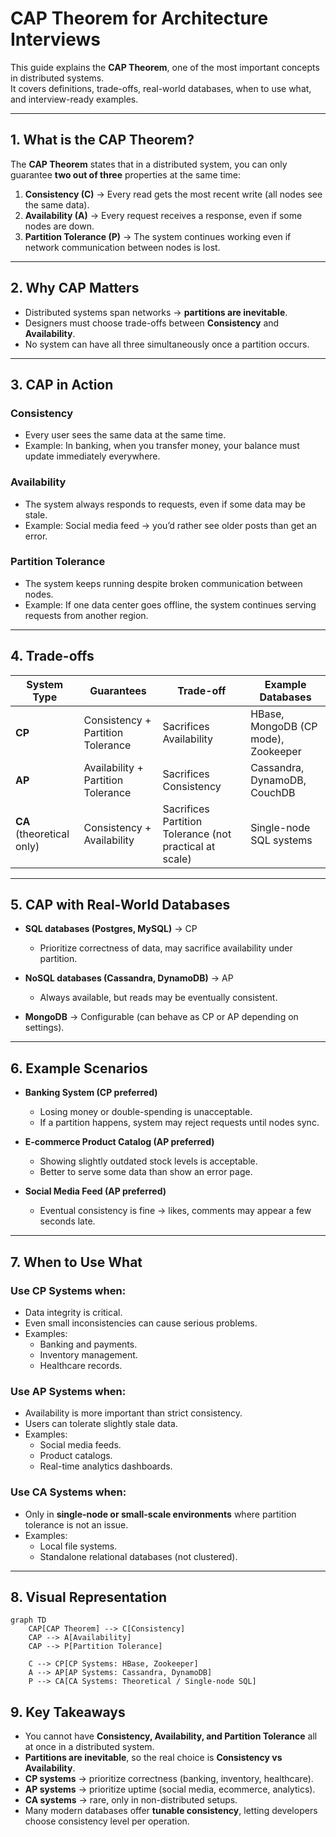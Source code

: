 # CAP Theorem for Architecture Interviews

This guide explains the **CAP Theorem**, one of the most important concepts in distributed systems.  
It covers definitions, trade-offs, real-world databases, when to use what, and interview-ready examples.

---

## 1. What is the CAP Theorem?

The **CAP Theorem** states that in a distributed system, you can only guarantee **two out of three** properties at the same time:

1. **Consistency (C)** → Every read gets the most recent write (all nodes see the same data).  
2. **Availability (A)** → Every request receives a response, even if some nodes are down.  
3. **Partition Tolerance (P)** → The system continues working even if network communication between nodes is lost.  

---

## 2. Why CAP Matters

- Distributed systems span networks → **partitions are inevitable**.  
- Designers must choose trade-offs between **Consistency** and **Availability**.  
- No system can have all three simultaneously once a partition occurs.  

---

## 3. CAP in Action

### Consistency
- Every user sees the same data at the same time.  
- Example: In banking, when you transfer money, your balance must update immediately everywhere.  

### Availability
- The system always responds to requests, even if some data may be stale.  
- Example: Social media feed → you’d rather see older posts than get an error.  

### Partition Tolerance
- The system keeps running despite broken communication between nodes.  
- Example: If one data center goes offline, the system continues serving requests from another region.  

---

## 4. Trade-offs

| System Type  | Guarantees           | Trade-off                        | Example Databases |
|--------------|----------------------|----------------------------------|-------------------|
| **CP**       | Consistency + Partition Tolerance | Sacrifices Availability | HBase, MongoDB (CP mode), Zookeeper |
| **AP**       | Availability + Partition Tolerance | Sacrifices Consistency  | Cassandra, DynamoDB, CouchDB |
| **CA** (theoretical only) | Consistency + Availability | Sacrifices Partition Tolerance (not practical at scale) | Single-node SQL systems |

---

## 5. CAP with Real-World Databases

- **SQL databases (Postgres, MySQL)** → CP  
  - Prioritize correctness of data, may sacrifice availability under partition.  

- **NoSQL databases (Cassandra, DynamoDB)** → AP  
  - Always available, but reads may be eventually consistent.  

- **MongoDB** → Configurable (can behave as CP or AP depending on settings).  

---

## 6. Example Scenarios

- **Banking System (CP preferred)**  
  - Losing money or double-spending is unacceptable.  
  - If a partition happens, system may reject requests until nodes sync.  

- **E-commerce Product Catalog (AP preferred)**  
  - Showing slightly outdated stock levels is acceptable.  
  - Better to serve some data than show an error page.  

- **Social Media Feed (AP preferred)**  
  - Eventual consistency is fine → likes, comments may appear a few seconds late.  

---

## 7. When to Use What

### Use **CP Systems** when:
- Data integrity is critical.  
- Even small inconsistencies can cause serious problems.  
- Examples:  
  - Banking and payments.  
  - Inventory management.  
  - Healthcare records.  

### Use **AP Systems** when:
- Availability is more important than strict consistency.  
- Users can tolerate slightly stale data.  
- Examples:  
  - Social media feeds.  
  - Product catalogs.  
  - Real-time analytics dashboards.  

### Use **CA Systems** when:
- Only in **single-node or small-scale environments** where partition tolerance is not an issue.  
- Examples:  
  - Local file systems.  
  - Standalone relational databases (not clustered).  

---

## 8. Visual Representation

```mermaid
graph TD
    CAP[CAP Theorem] --> C[Consistency]
    CAP --> A[Availability]
    CAP --> P[Partition Tolerance]

    C --> CP[CP Systems: HBase, Zookeeper]
    A --> AP[AP Systems: Cassandra, DynamoDB]
    P --> CA[CA Systems: Theoretical / Single-node SQL]
```

## 9. Key Takeaways

- You cannot have **Consistency, Availability, and Partition Tolerance** all at once in a distributed system.  
- **Partitions are inevitable**, so the real choice is **Consistency vs Availability**.  
- **CP systems** → prioritize correctness (banking, inventory, healthcare).  
- **AP systems** → prioritize uptime (social media, ecommerce, analytics).  
- **CA systems** → rare, only in non-distributed setups.  
- Many modern databases offer **tunable consistency**, letting developers choose consistency level per operation.  
